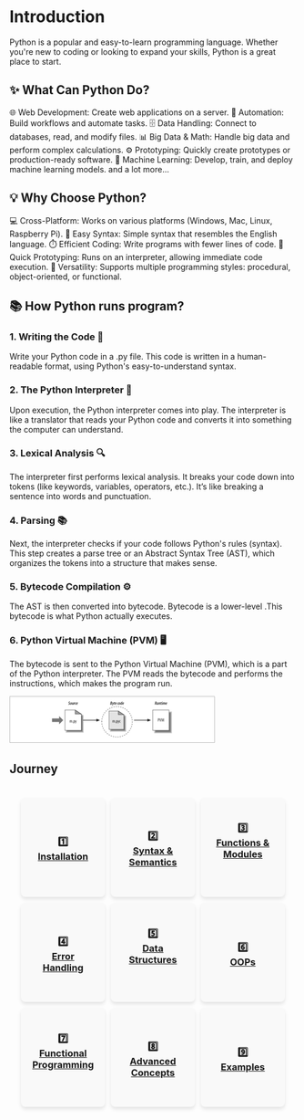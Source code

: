 # Introduction

Python is a popular and easy-to-learn programming language. Whether you're new to coding or looking to expand your skills, Python is a great place to start.

## ✨ What Can Python Do?

🌐 Web Development: Create web applications on a server.
🔄 Automation: Build workflows and automate tasks.
🗄️ Data Handling: Connect to databases, read, and modify files.
📊 Big Data & Math: Handle big data and perform complex calculations.
⚙️ Prototyping: Quickly create prototypes or production-ready software.
🤖 Machine Learning: Develop, train, and deploy machine learning models.
and a lot more...

## 💡 Why Choose Python?

💻 Cross-Platform: Works on various platforms (Windows, Mac, Linux, Raspberry Pi).
📝 Easy Syntax: Simple syntax that resembles the English language.
⏱️ Efficient Coding: Write programs with fewer lines of code.
🚀 Quick Prototyping: Runs on an interpreter, allowing immediate code execution.
🧠 Versatility: Supports multiple programming styles: procedural, object-oriented, or functional.

## 📚 How Python runs program?

### 1. Writing the Code 📝
Write your Python code in a .py file. This code is written in a human-readable format, using Python's easy-to-understand syntax.

### 2. The Python Interpreter 🐍
Upon execution, the Python interpreter comes into play. The interpreter is like a translator that reads your Python code and converts it into something the computer can understand.

### 3. Lexical Analysis 🔍
The interpreter first performs lexical analysis. It breaks your code down into tokens (like keywords, variables, operators, etc.). It’s like breaking a sentence into words and punctuation.

### 4. Parsing 📚
Next, the interpreter checks if your code follows Python's rules (syntax). This step creates a parse tree or an Abstract Syntax Tree (AST), which organizes the tokens into a structure that makes sense.

### 5. Bytecode Compilation ⚙️
The AST is then converted into bytecode. Bytecode is a lower-level .This bytecode is what Python actually executes.

### 6. Python Virtual Machine (PVM) 🖥️
The bytecode is sent to the Python Virtual Machine (PVM), which is a part of the Python interpreter. The PVM reads the bytecode and performs the instructions, which makes the program run.

![Python Execution Flow](Fig_1_Python_Intro.png)


## Journey

<div style="display: grid; grid-template-columns: repeat(3,1fr); gap: 10px; padding: 20px;">



<div style="background-color: #f9f9f9; border-radius: 8px; padding: 20px; box-shadow: 0px 4px 6px rgba(0, 0, 0, 0.1); text-align: center; display: flex; flex-direction: column; justify-content: center;">
<h3>1️⃣<br/><a href="/content/python/1_installation.ipynb">Installation</a></h3>
</div>

<div style="background-color: #f9f9f9; border-radius: 8px; padding: 20px; box-shadow: 0px 4px 6px rgba(0, 0, 0, 0.1); text-align: center; display: flex; flex-direction: column; justify-content: center;">
<h3>2️⃣<br/><a href="/content/python/2_syntax_and_semantics.ipynb">Syntax & Semantics</a></h3>
</div>

<div style="background-color: #f9f9f9; border-radius: 8px; padding: 20px; box-shadow: 0px 4px 6px rgba(0, 0, 0, 0.1); text-align: center; display: flex; flex-direction: column; justify-content: center;">
<h3>3️⃣<br/><a href="/content/python/3_functions_and_modules.ipynb">Functions & Modules</a></h3>
<p></p>
</div>

<div style="background-color: #f9f9f9; border-radius: 8px; padding: 20px; box-shadow: 0px 4px 6px rgba(0, 0, 0, 0.1); text-align: center; display: flex; flex-direction: column; justify-content: center;">
<h3>4️⃣<br/><a href="/content/python/4_error_handling.ipynb">Error Handling</a></h3>
</div>

<div style="background-color: #f9f9f9; border-radius: 8px; padding: 20px; box-shadow: 0px 4px 6px rgba(0, 0, 0, 0.1); text-align: center; display: flex; flex-direction: column; justify-content: center;">
<h3>5️⃣<br/><a href="/content/python/5_data_structures.ipynb">Data Structures</a></h3>
<p></p>
</div>

<div style="background-color: #f9f9f9; border-radius: 8px; padding: 20px; box-shadow: 0px 4px 6px rgba(0, 0, 0, 0.1); text-align: center; display: flex; flex-direction: column; justify-content: center;">
<h3>6️⃣<br/><a href="/content/python/6_object_oriented.ipynb">OOPs</a></h3>
</div>

<div style="background-color: #f9f9f9; border-radius: 8px; padding: 20px; box-shadow: 0px 4px 6px rgba(0, 0, 0, 0.1); text-align: center; display: flex; flex-direction: column; justify-content: center;">
<h3>7️⃣<br/><a href="/content/python/7_functional_programming.ipynb">Functional Programming</a></h3>
<p></p>
</div>

<div style="background-color: #f9f9f9; border-radius: 8px; padding: 20px; box-shadow: 0px 4px 6px rgba(0, 0, 0, 0.1); text-align: center; display: flex; flex-direction: column; justify-content: center;">
<h3>8️⃣ <br/><a href="/content/python/8_advanced.ipynb">Advanced Concepts</a></h3>
</div>

<div style="background-color: #f9f9f9; border-radius: 8px; padding: 20px; box-shadow: 0px 4px 6px rgba(0, 0, 0, 0.1); text-align: center; display: flex; flex-direction: column; justify-content: center;">
<h3>9️⃣<br/><a href="/content/python/9_projects.ipynb">Examples</a></h3>
</div>

</div>

